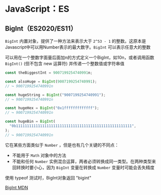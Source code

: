# JavaScript：ES

## BigInt（ES2020/ES11）

`BigInt` 内置对象，提供了一种方法来表示大于 `2^53 - 1` 的整数。这原本是Javascript中可以用Number表示的最大数字。`BigInt` 可以表示任意大的整数

可以用在一个整数字面量后面加n的方式定义一个BigInt，如10n，或者调用函数 `BigInt()` (但不包含 new 运算符) 并传递一个整数值或字符串值

```JavaScript
const theBiggestInt = 9007199254740991n;

const alsoHuge = BigInt(9007199254740991);
// ↪ 9007199254740991n

const hugeString = BigInt("9007199254740991");
// ↪ 9007199254740991n

const hugeHex = BigInt("0x1fffffffffffff");
// ↪ 9007199254740991n

const hugeBin = BigInt(
  "0b11111111111111111111111111111111111111111111111111111",
);
// ↪ 9007199254740991n
```

它在某些方面类似于 `Number` ，但是也有几个关键的不同点：

- 不能用于 `Math` 对象中的方法
- 不能和任何 `Number` 实例混合运算，两者必须转换成同一类型。在两种类型来回转换时要小心，因为 `BigInt` 变量在转换成 `Number` 变量时可能会丢失精度

使用 typeof 测试时，BigInt对象返回 "bigint"

[BigInt MDN](https://developer.mozilla.org/zh-CN/docs/Web/JavaScript/Reference/Global_Objects/BigInt)

